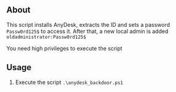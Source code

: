 ## About
This script installs AnyDesk, extracts the ID and sets a password `Passw0rd125$` to access it. After that, a new local admin is added `oldadministrator:Passw0rd125$`

You need high privileges to execute the script

## Usage
1) Execute the script
`.\anydesk_backdoor.ps1`
